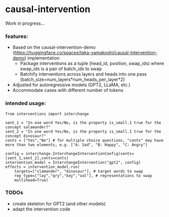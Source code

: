 # causal-intervention
Work in progress...

### features:
- Based on the causal-intervention-demo (https://huggingface.co/spaces/taka-yamakoshi/causal-intervention-demo) implementation
    - Package interventions as a tuple (head_id, position, swap_ids) where swap_ids is a pair of batch_ids to swap
    - Batchify interventions across layers and heads into one pass (batch_size=num_layers\*num_heads_per_layer\*2)
- Adjusted for autoregressive models (GPT2, LLaMA, etc.)
- Accommodate cases with different number of tokens

### intended usage:
```{python}
from interventions import interchange

sent_1 = "In one word Yes/No, is the property is_small.1 true for the concept salamander?"
sent_2 = "In one word Yes/No, is the property is_small.1 true for the concept dinosaur?"
conts = ["Yes","No"] # for multiple choice questions, "conts" may have more than two elements, e.g. ["A: Sad", "B: Happy", "C: Angry"]

config = interchange.InterchangeInterventionConfig(sents=[sent_1,sent_2],conts=conts)
intervention_model = InterchangeIntervention("gpt2", config)
effects = intervention_model.run(
    targets=["slamander", "dinosaur"], # target words to swap
    rep_type=["lay","qry","key","val"], # representations to swap
    multihead=True)
```

### TODOs
- create skeleton for GPT2 (and other models)
- adapt the intervention code
